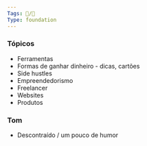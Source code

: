 ```yaml
---
Tags: 🐧/🌿
Type: foundation
---
```


### Tópicos
- Ferramentas
- Formas de ganhar dinheiro - dicas, cartões
- Side hustles
- Empreendedorismo
- Freelancer
- Websites
- Produtos

### Tom
- Descontraído / um pouco de humor